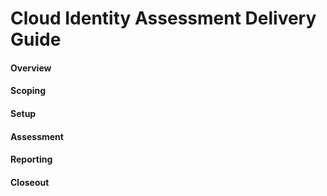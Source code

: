 # Cloud Identity Assessment Delivery Guide
#### Overview

#### Scoping

#### Setup

#### Assessment

#### Reporting


#### Closeout